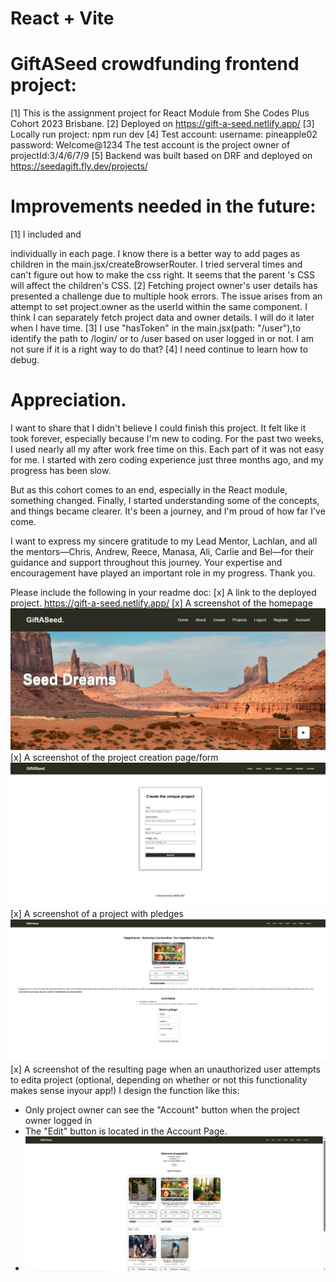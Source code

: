 # React + Vite

<!-- This template provides a minimal setup to get React working in Vite with HMR and some ESLint rules.

Currently, two official plugins are available:

- [@vitejs/plugin-react](https://github.com/vitejs/vite-plugin-react/blob/main/packages/plugin-react/README.md) uses [Babel](https://babeljs.io/) for Fast Refresh
- [@vitejs/plugin-react-swc](https://github.com/vitejs/vite-plugin-react-swc) uses [SWC](https://swc.rs/) for Fast Refresh -->

# GiftASeed crowdfunding frontend project:
[1] This is the assignment project for React Module from She Codes Plus Cohort 2023 Brisbane.
[2] Deployed on https://gift-a-seed.netlify.app/
[3] Locally run project: npm run dev
[4] Test account: 
username: pineapple02
password: Welcome@1234
The test account is the project owner of projectId:3/4/6/7/9
[5] Backend was built based on DRF and deployed on https://seedagift.fly.dev/projects/

# Improvements needed in the future:
[1] I included <NavBar /> and <Footer /> individually in each page. I know there is a better way to add pages as children in the main.jsx/createBrowserRouter. I tried serveral times and can't figure out how to make the css right. It seems that the parent <NavBar />'s CSS will affect the children's CSS.
[2] Fetching project owner's user details has presented a challenge due to multiple hook errors. The issue arises from an attempt to set project.owner as the userId within the same component. I think I can separately fetch project data and owner details. I will do it later when I have time.
[3] I use "hasToken" in the main.jsx(path: "/user"),to identify the path to /login/ or to /user based on user logged in or not. I am not sure if it is a right way to do that? 
[4] I need continue to learn how to debug. 

# Appreciation.
I want to share that I didn't believe I could finish this project. It felt like it took forever, especially because I'm new to coding. For the past two weeks, I used nearly all my after work free time on this. Each part of it was not easy for me. I started with zero coding experience just three months ago, and my progress has been slow.

But as this cohort comes to an end, especially in the React module, something changed. Finally, I started understanding some of the concepts, and things became clearer. It's been a journey, and I'm proud of how far I've come.

I want to express my sincere gratitude to my Lead Mentor, Lachlan, and all the mentors—Chris, Andrew, Reece, Manasa, Ali, Carlie and Bel—for their guidance and support throughout this journey. Your expertise and encouragement have played an important role in my progress. Thank you.



Please include the following in your readme doc:
[x] A link to the deployed project.
https://gift-a-seed.netlify.app/
[x] A screenshot of the homepage
![HomePage](./HomePage.png)
[x] A screenshot of the project creation page/form
![CreateProjectPage](./CreateProjectPage.png)
[x] A screenshot of a project with pledges
![ProjectDetailPage](./ProjectDetailPage.png)
[x] A screenshot of the resulting page when an unauthorized user attempts to edita project (optional, depending on whether or not this functionality makes sense inyour app!)
I design the function like this: 
* Only project owner can see the "Account" button when the project owner logged in
* The "Edit" button is located in the Account Page.
* ![ProjectEditPage](./ProjectEditPage.png)


